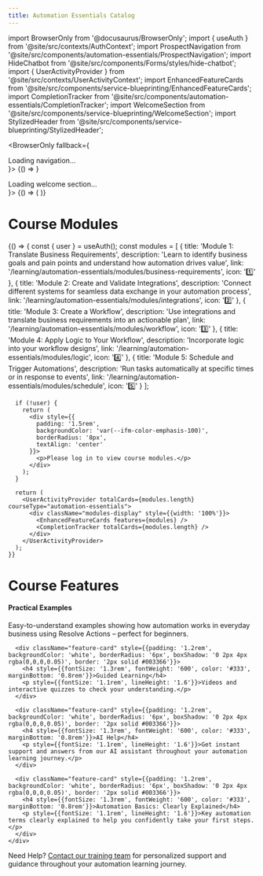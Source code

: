 ```yaml
---
title: Automation Essentials Catalog
---
```


import BrowserOnly from '@docusaurus/BrowserOnly';
import { useAuth } from '@site/src/contexts/AuthContext';
import ProspectNavigation from '@site/src/components/automation-essentials/ProspectNavigation';
import HideChatbot from '@site/src/components/Forms/styles/hide-chatbot';
import { UserActivityProvider } from '@site/src/contexts/UserActivityContext';
import EnhancedFeatureCards from '@site/src/components/service-blueprinting/EnhancedFeatureCards';
import CompletionTracker from '@site/src/components/automation-essentials/CompletionTracker';
import WelcomeSection from '@site/src/components/service-blueprinting/WelcomeSection';
import StylizedHeader from '@site/src/components/service-blueprinting/StylizedHeader';

<HideChatbot />

<BrowserOnly fallback={<div>Loading navigation...</div>}>
  {() => <ProspectNavigation />}
</BrowserOnly>

<StylizedHeader title="Welcome to Automation Essentials" />

<div className="blueprinting-container" style={{maxWidth: '2000px', width: '98%', margin: '0 auto', padding: '0 1rem'}}>
  <BrowserOnly fallback={<div>Loading welcome section...</div>}>
    {() => (
      <WelcomeSection 
        accessMessage="You have full access to all course modules and forms."
        guestTitle="Automation Essentials"
        guestMessage="Please login to access all course modules."
      />
    )}
  </BrowserOnly>

  <div style={{height: '4px', backgroundColor: '#008080', margin: '3rem 0'}}></div>
  
  <h1 style={{fontSize: '2rem', marginBottom: '1.5rem', color: '#333'}}>Course Modules</h1>
  
  <BrowserOnly>
    {() => {
      const { user } = useAuth();
      const modules = [
        {
          title: 'Module 1: Translate Business Requirements',
          description: 'Learn to identify business goals and pain points and understand how automation drives value',
          link: '/learning/automation-essentials/modules/business-requirements',
          icon: '1️⃣'
        },
        {
          title: 'Module 2: Create and Validate Integrations',
          description: 'Connect different systems for seamless data exchange in your automation process',
          link: '/learning/automation-essentials/modules/integrations',
          icon: '2️⃣'
        },
        {
          title: 'Module 3: Create a Workflow',
          description: 'Use integrations and translate business requirements into an actionable plan',
          link: '/learning/automation-essentials/modules/workflow',
          icon: '3️⃣'
        },
        {
          title: 'Module 4: Apply Logic to Your Workflow',
          description: 'Incorporate logic into your workflow designs',
          link: '/learning/automation-essentials/modules/logic',
          icon: '4️⃣'
        },
        {
          title: 'Module 5: Schedule and Trigger Automations',
          description: 'Run tasks automatically at specific times or in response to events',
          link: '/learning/automation-essentials/modules/schedule',
          icon: '5️⃣'
        }
      ];
      
      if (!user) {
        return (
          <div style={{
            padding: '1.5rem',
            backgroundColor: 'var(--ifm-color-emphasis-100)',
            borderRadius: '8px',
            textAlign: 'center'
          }}>
            <p>Please log in to view course modules.</p>
          </div>
        );
      }
      
      return (
        <UserActivityProvider totalCards={modules.length} courseType="automation-essentials">
          <div className="modules-display" style={{width: '100%'}}>
            <EnhancedFeatureCards features={modules} />
            <CompletionTracker totalCards={modules.length} />
          </div>
        </UserActivityProvider>
      );
    }}
  </BrowserOnly>

  <div style={{height: '4px', backgroundColor: '#008080', margin: '3rem 0'}}></div>

  <h1 style={{fontSize: '2rem', marginBottom: '1.5rem', color: '#333'}}>Course Features</h1>

  <div className="features-container" style={{padding: '1.5rem', borderRadius: '8px', marginBottom: '2rem', backgroundColor: '#f8f9fa', border: '1px solid #e9ecef', width: '100%'}}>
    <div className="features-grid" style={{display: 'grid', gridTemplateColumns: 'repeat(auto-fill, minmax(280px, 1fr))', gap: '1.5rem'}}>
      <div className="feature-card" style={{padding: '1.2rem', backgroundColor: 'white', borderRadius: '6px', boxShadow: '0 2px 4px rgba(0,0,0,0.05)', border: '2px solid #003366'}}>
        <h4 style={{fontSize: '1.3rem', fontWeight: '600', color: '#333', marginBottom: '0.8rem'}}>Practical Examples</h4>
        <p style={{fontSize: '1.1rem', lineHeight: '1.6'}}>Easy-to-understand examples showing how automation works in everyday business using Resolve Actions – perfect for beginners.</p>
      </div>
      
      <div className="feature-card" style={{padding: '1.2rem', backgroundColor: 'white', borderRadius: '6px', boxShadow: '0 2px 4px rgba(0,0,0,0.05)', border: '2px solid #003366'}}>
        <h4 style={{fontSize: '1.3rem', fontWeight: '600', color: '#333', marginBottom: '0.8rem'}}>Guided Learning</h4>
        <p style={{fontSize: '1.1rem', lineHeight: '1.6'}}>Videos and interactive quizzes to check your understanding.</p>
      </div>
      
      <div className="feature-card" style={{padding: '1.2rem', backgroundColor: 'white', borderRadius: '6px', boxShadow: '0 2px 4px rgba(0,0,0,0.05)', border: '2px solid #003366'}}>
        <h4 style={{fontSize: '1.3rem', fontWeight: '600', color: '#333', marginBottom: '0.8rem'}}>AI Help</h4>
        <p style={{fontSize: '1.1rem', lineHeight: '1.6'}}>Get instant support and answers from our AI assistant throughout your automation learning journey.</p>
      </div>
      
      <div className="feature-card" style={{padding: '1.2rem', backgroundColor: 'white', borderRadius: '6px', boxShadow: '0 2px 4px rgba(0,0,0,0.05)', border: '2px solid #003366'}}>
        <h4 style={{fontSize: '1.3rem', fontWeight: '600', color: '#333', marginBottom: '0.8rem'}}>Automation Basics: Clearly Explained</h4>
        <p style={{fontSize: '1.1rem', lineHeight: '1.6'}}>Key automation terms clearly explained to help you confidently take your first steps.</p>
      </div>
    </div>
  </div>

  <div style={{height: '4px', backgroundColor: '#008080', margin: '3rem 0'}}></div>

  <div style={{padding: '1.5rem', borderRadius: '8px', border: '1px solid #e0e0e0', backgroundColor: 'white', boxShadow: '0 4px 12px rgba(0, 0, 0, 0.1)', marginBottom: '2rem'}}>
    <p style={{fontSize: '1.2rem', lineHeight: '1.8'}}>
      Need Help? <a href="mailto:training@resolve.io" style={{color: '#0066cc', textDecoration: 'underline'}}>Contact our training team</a> for personalized support and guidance throughout your automation learning journey.
    </p>
  </div>
</div>